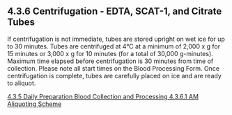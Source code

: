 ## 4.3.6 Centrifugation - EDTA, SCAT-1, and Citrate Tubes

If centrifugation is not immediate, tubes are stored upright on wet ice for up to 30 minutes. Tubes are centrifuged at 4°C at a minimum of 2,000 x g for 15 minutes or 3,000 x g for 10 minutes (for a total of 30,000 g-minutes). Maximum time elapsed before centrifugation is 30 minutes from time of collection.  Please note all start times on the Blood Processing Form.  Once centrifugation is complete, tubes are carefully placed on ice and are ready to aliquot.


<div class="center">
<div class="btn-group">
  <a href=":pages_path:/manuals/blood-collection-processing/4-03-05-daily-preparation.md" class="btn btn-default">
    <span class="glyphicon glyphicon-chevron-left"></span>
    4.3.5 Daily Preparation
  </a>

  <a href=":pages_path:/manuals/blood-collection-processing" class="btn btn-default">
    <span class="glyphicon glyphicon-chevron-up"></span>
    Blood Collection and Processing
  </a>

  <a href=":pages_path:/manuals/blood-collection-processing/4-03-06-01-am-aliquoting-scheme.md" class="btn btn-success">
    4.3.6.1 AM Aliquoting Scheme
    <span class="glyphicon glyphicon-chevron-right"></span>
  </a>
</div>
</div>